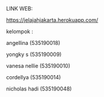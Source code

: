 LINK WEB:

https://jelajahjakarta.herokuapp.com/


kelompok :

angellina (535190018)

yongky s (535190009)

vanesa nellie (535190010)

cordellya (535190014)

nicholas hadi (535190048)
